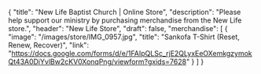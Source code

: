 {
	"title": "New Life Baptist Church | Online Store",
	"description": "Please help support our ministry by purchasing merchandise from the New Life store.",
	"header": "New Life Store",
	"draft": false,
	"merchandise": [
		{
			"image": "/images/store/IMG_0957.jpg",
			"title": "Sankofa T-Shirt (Reset, Renew, Recover)",
			"link": "https://docs.google.com/forms/d/e/1FAIpQLSc_rjE2QLyxEeOXemkgzymokQt43A0DiYvlBw2cKV0XonqPng/viewform?gxids=7628"
		}
	]
}